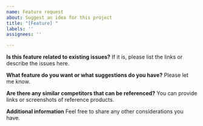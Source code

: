 ```yaml
---
name: Feature request
about: Suggest an idea for this project
title: "[Feature] "
labels: ''
assignees: ''

---
```


**Is this feature related to existing issues?**
If it is, please list the links or describe the issues here.

**What feature do you want or what suggestions do you have?**
Please let me know.

**Are there any similar competitors that can be referenced?**
You can provide links or screenshots of reference products.

**Additional information**
Feel free to share any other considerations you have.
